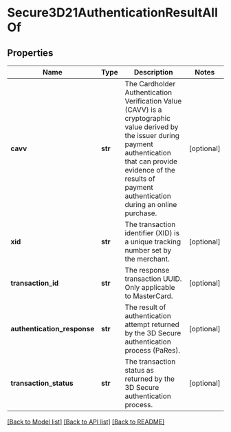 # Secure3D21AuthenticationResultAllOf

## Properties
Name | Type | Description | Notes
------------ | ------------- | ------------- | -------------
**cavv** | **str** | The Cardholder Authentication Verification Value (CAVV) is a cryptographic value derived by the issuer during payment authentication that can provide evidence of the results of payment authentication during an online purchase. | [optional] 
**xid** | **str** | The transaction identifier (XID) is a unique tracking number set by the merchant. | [optional] 
**transaction_id** | **str** | The response transaction UUID. Only applicable to MasterCard. | [optional] 
**authentication_response** | **str** | The result of authentication attempt returned by the 3D Secure authentication process (PaRes). | [optional] 
**transaction_status** | **str** | The transaction status as returned by the 3D Secure authentication process. | [optional] 

[[Back to Model list]](../README.md#documentation-for-models) [[Back to API list]](../README.md#documentation-for-api-endpoints) [[Back to README]](../README.md)


